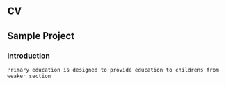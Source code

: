 # cv
## Sample Project
### Introduction
```
Primary education is designed to provide education to childrens from weaker section
```
